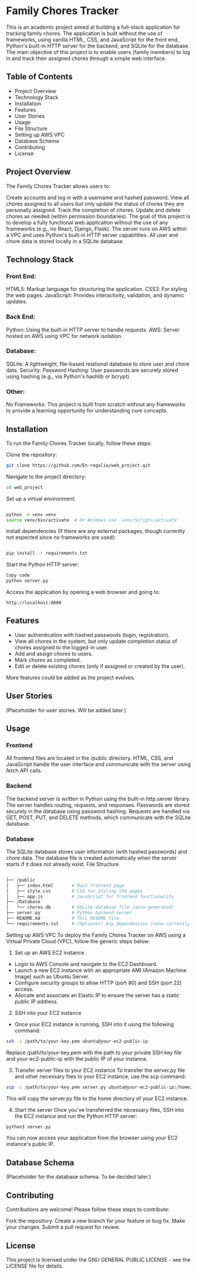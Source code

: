 # Family Chores Tracker
This is an academic project aimed at building a full-stack application for tracking family chores. The application is built without the use of frameworks, using vanilla HTML, CSS, and JavaScript for the front end, Python's built-in HTTP server for the backend, and SQLite for the database. The main objective of this project is to enable users (family members) to log in and track their assigned chores through a simple web interface.

## Table of Contents
- Project Overview
- Technology Stack
- Installation
- Features
- User Stories
- Usage
- File Structure
- Setting up AWS VPC
- Database Schema
- Contributing
- License

## Project Overview
The Family Chores Tracker allows users to:

Create accounts and log in with a username and hashed password.
View all chores assigned to all users but only update the status of chores they are personally assigned.
Track the completion of chores.
Update and delete chores as needed (within permission boundaries).
The goal of this project is to develop a fully functional web application without the use of any frameworks (e.g., no React, Django, Flask). The server runs on AWS within a VPC and uses Python's built-in HTTP server capabilities. All user and chore data is stored locally in a SQLite database.

## Technology Stack
### Front End:
HTML5: Markup language for structuring the application.
CSS3: For styling the web pages.
JavaScript: Provides interactivity, validation, and dynamic updates.

### Back End:
Python: Using the built-in HTTP server to handle requests.
AWS: Server hosted on AWS using VPC for network isolation.

### Database:
SQLite: A lightweight, file-based relational database to store user and chore data.
Security:
Password Hashing: User passwords are securely stored using hashing (e.g., via Python's hashlib or bcrypt).

### Other:
No Frameworks: This project is built from scratch without any frameworks to provide a learning opportunity for understanding core concepts.


## Installation
To run the Family Chores Tracker locally, follow these steps:

Clone the repository:

```bash
git clone https://github.com/En-regalia/web_project.git
```
Navigate to the project directory:

```bash
cd web_project
```
Set up a virtual environment:

```bash

python -m venv venv
source venv/bin/activate  # On Windows use `venv\Scripts\activate`
```

Install dependencies (If there are any external packages, though currently not expected since no frameworks are used):

```bash

pip install -r requirements.txt
```

Start the Python HTTP server:

```bash
Copy code
python server.py
```

Access the application by opening a web browser and going to:

```arduino
http://localhost:8000
```
## Features
- User authentication with hashed passwords (login, registration).
- View all chores in the system, but only update completion status of chores assigned to the logged-in user.
- Add and assign chores to users.
- Mark chores as completed.
- Edit or delete existing chores (only if assigned or created by the user).

More features could be added as the project evolves.

## User Stories
(Placeholder for user stories. Will be added later.)

## Usage

### Frontend
All frontend files are located in the /public directory.
HTML, CSS, and JavaScript handle the user interface and communicate with the server using fetch API calls.

### Backend
The backend server is written in Python using the built-in http.server library.
The server handles routing, requests, and responses.
Passwords are stored securely in the database using password hashing.
Requests are handled via GET, POST, PUT, and DELETE methods, which communicate with the SQLite database.

### Database
The SQLite database stores user information (with hashed passwords) and chore data.
The database file is created automatically when the server starts if it does not already exist.
File Structure
```bash

├── /public
│   ├── index.html       # Main frontend page
│   ├── style.css        # CSS for styling the pages
│   ├── app.js           # JavaScript for frontend functionality
├── /Database
│   └── chores.db        # SQLite database file (auto-generated)
├── server.py            # Python backend server
├── README.md            # This README file
└── requirements.txt     # (Optional) Any dependencies (none currently)
```

Setting up AWS VPC
To deploy the Family Chores Tracker on AWS using a Virtual Private Cloud (VPC), follow the generic steps below:

1. Set up an AWS EC2 instance
- Login to AWS Console and navigate to the EC2 Dashboard.
- Launch a new EC2 instance with an appropriate AMI (Amazon Machine Image) such as Ubuntu Server.
- Configure security groups to allow HTTP (port 80) and SSH (port 22) access.
- Allocate and associate an Elastic IP to ensure the server has a static public IP address.

2. SSH into your EC2 instance
- Once your EC2 instance is running, SSH into it using the following command:

```bash
ssh -i /path/to/your-key.pem ubuntu@your-ec2-public-ip
```
Replace /path/to/your-key.pem with the path to your private SSH key file and your-ec2-public-ip with the public IP of your instance.

3. Transfer server files to your EC2 instance
To transfer the server.py file and other necessary files to your EC2 instance, use the scp command:

```bash
scp -i /path/to/your-key.pem server.py ubuntu@your-ec2-public-ip:/home/ubuntu/
```
This will copy the server.py file to the home directory of your EC2 instance.

4. Start the server
Once you've transferred the necessary files, SSH into the EC2 instance and run the Python HTTP server:

```bash
python3 server.py
```

You can now access your application from the browser using your EC2 instance's public IP.

## Database Schema
(Placeholder for the database schema. To be decided later.)

## Contributing
Contributions are welcome! Please follow these steps to contribute:

Fork the repository.
Create a new branch for your feature or bug fix.
Make your changes.
Submit a pull request for review.

## License
This project is licensed under the GNU GENERAL PUBLIC LICENSE - see the LICENSE file for details.
